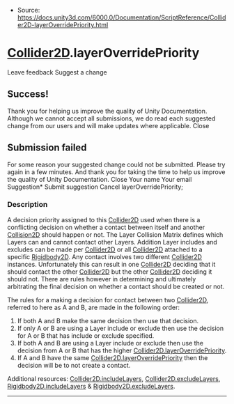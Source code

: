 * Source: https://docs.unity3d.com/6000.0/Documentation/ScriptReference/Collider2D-layerOverridePriority.html

#  [Collider2D](https://docs.unity3d.com/6000.0/Documentation/ScriptReference/Collider2D.html).layerOverridePriority
Leave feedback
Suggest a change
## Success!
Thank you for helping us improve the quality of Unity Documentation. Although we cannot accept all submissions, we do read each suggested change from our users and will make updates where applicable.
Close
## Submission failed
For some reason your suggested change could not be submitted. Please <a>try again</a> in a few minutes. And thank you for taking the time to help us improve the quality of Unity Documentation.
Close
Your name Your email Suggestion* Submit suggestion
Cancel
layerOverridePriority; 
### Description
A decision priority assigned to this [Collider2D](https://docs.unity3d.com/6000.0/Documentation/ScriptReference/Collider2D.html) used when there is a conflicting decision on whether a contact between itself and another [Collision2D](https://docs.unity3d.com/6000.0/Documentation/ScriptReference/Collision2D.html) should happen or not.
The Layer Collision Matrix defines which Layers can and cannot contact other Layers. Addition Layer includes and excludes can be made per [Collider2D](https://docs.unity3d.com/6000.0/Documentation/ScriptReference/Collider2D.html) or all [Collider2D](https://docs.unity3d.com/6000.0/Documentation/ScriptReference/Collider2D.html) attached to a specific [Rigidbody2D](https://docs.unity3d.com/6000.0/Documentation/ScriptReference/Rigidbody2D.html). Any contact involves two different [Collider2D](https://docs.unity3d.com/6000.0/Documentation/ScriptReference/Collider2D.html) instances. Unfortunately this can result in one [Collider2D](https://docs.unity3d.com/6000.0/Documentation/ScriptReference/Collider2D.html) deciding that it should contact the other [Collider2D](https://docs.unity3d.com/6000.0/Documentation/ScriptReference/Collider2D.html) but the other [Collider2D](https://docs.unity3d.com/6000.0/Documentation/ScriptReference/Collider2D.html) deciding it should not. There are rules however in determining and ultimately arbitrating the final decision on whether a contact should be created or not.  
  
The rules for a making a decision for contact between two [Collider2D](https://docs.unity3d.com/6000.0/Documentation/ScriptReference/Collider2D.html), referred to here as A and B, are made in the following order: 
  1. If both A and B make the same decision then use that decision.
  2. If only A or B are using a Layer include or exclude then use the decision for A or B that has include or exclude specified.
  3. If both A and B are using a Layer include or exclude then use the decision from A or B that has the higher [Collider2D.layerOverridePriority](https://docs.unity3d.com/6000.0/Documentation/ScriptReference/Collider2D-layerOverridePriority.html).
  4. If A and B have the same [Collider2D.layerOverridePriority](https://docs.unity3d.com/6000.0/Documentation/ScriptReference/Collider2D-layerOverridePriority.html) then the decision will be to not create a contact.


Additional resources: [Collider2D.includeLayers](https://docs.unity3d.com/6000.0/Documentation/ScriptReference/Collider2D-includeLayers.html), [Collider2D.excludeLayers](https://docs.unity3d.com/6000.0/Documentation/ScriptReference/Collider2D-excludeLayers.html), [Rigidbody2D.includeLayers](https://docs.unity3d.com/6000.0/Documentation/ScriptReference/Rigidbody2D-includeLayers.html) & [Rigidbody2D.excludeLayers](https://docs.unity3d.com/6000.0/Documentation/ScriptReference/Rigidbody2D-excludeLayers.html).
* * *
